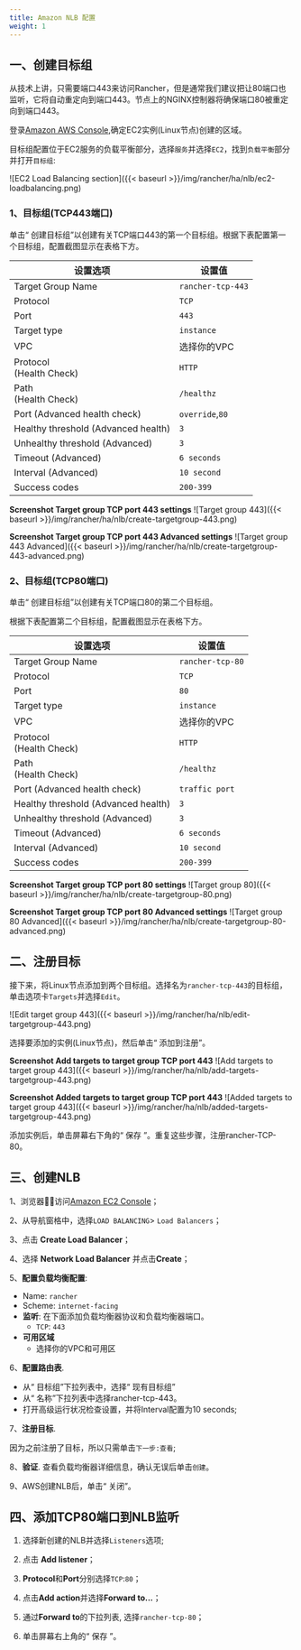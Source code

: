 ```yaml
---
title: Amazon NLB 配置
weight: 1
---
```


## 一、创建目标组

从技术上讲，只需要端口443来访问Rancher，但是通常我们建议把让80端口也监听，它将自动重定向到端口443。节点上的NGINX控制器将确保端口80被重定向到端口443。

登录[Amazon AWS Console](https://console.aws.amazon.com/ec2/),确定EC2实例(Linux节点)创建的区域。

目标组配置位于EC2服务的负载平衡部分，选择`服务`并选择`EC2`，找到`负载平衡`部分并打开`目标组`:

![EC2 Load Balancing section]({{< baseurl >}}/img/rancher/ha/nlb/ec2-loadbalancing.png)

### 1、目标组(TCP443端口)

单击“ 创建目标组”以创建有关TCP端口443的第一个目标组。根据下表配置第一个目标组，配置截图显示在表格下方。

| 设置选项                              | 设置值           |
| ----------------------------------- | ----------------- |
| Target Group Name                   | `rancher-tcp-443` |
| Protocol                            | `TCP`             |
| Port                                | `443`             |
| Target type                         | `instance`        |
| VPC                                 | 选择你的VPC   |
| Protocol<br/>(Health Check)         | `HTTP`            |
| Path<br/>(Health Check)             | `/healthz`        |
| Port (Advanced health check)        | `override`,`80`   |
| Healthy threshold (Advanced health) | `3`               |
| Unhealthy threshold (Advanced)      | `3`               |
| Timeout (Advanced)                  | `6 seconds`       |
| Interval (Advanced)                 | `10 second`       |
| Success codes                       | `200-399`         |

**Screenshot Target group TCP port 443 settings**
![Target group 443]({{< baseurl >}}/img/rancher/ha/nlb/create-targetgroup-443.png)

**Screenshot Target group TCP port 443 Advanced settings**
![Target group 443 Advanced]({{< baseurl >}}/img/rancher/ha/nlb/create-targetgroup-443-advanced.png)

### 2、目标组(TCP80端口)

单击“ 创建目标组”以创建有关TCP端口80的第二个目标组。

根据下表配置第二个目标组，配置截图显示在表格下方。

| 设置选项                              | 设置值             |
| ----------------------------------- | ----------------   |
| Target Group Name                   | `rancher-tcp-80`   |
| Protocol                            | `TCP`              |
| Port                                | `80`             |
| Target type                         | `instance`       |
| VPC                                 | 选择你的VPC  |
| Protocol<br/>(Health Check)         | `HTTP`           |
| Path<br/>(Health Check)             | `/healthz`       |
| Port (Advanced health check)        | `traffic port`   |
| Healthy threshold (Advanced health) | `3`              |
| Unhealthy threshold (Advanced)      | `3`              |
| Timeout (Advanced)                  | `6 seconds`      |
| Interval (Advanced)                 | `10 second`      |
| Success codes                       | `200-399`        |

**Screenshot Target group TCP port 80 settings**
![Target group 80]({{< baseurl >}}/img/rancher/ha/nlb/create-targetgroup-80.png)

**Screenshot Target group TCP port 80 Advanced settings**
![Target group 80 Advanced]({{< baseurl >}}/img/rancher/ha/nlb/create-targetgroup-80-advanced.png)

## 二、注册目标

接下来，将Linux节点添加到两个目标组。选择名为`rancher-tcp-443`的目标组，单击选项卡`Targets`并选择`Edit`。

![Edit target group 443]({{< baseurl >}}/img/rancher/ha/nlb/edit-targetgroup-443.png)

选择要添加的实例(Linux节点)，然后单击“ 添加到注册”。

**Screenshot Add targets to target group TCP port 443**
![Add targets to target group 443]({{< baseurl >}}/img/rancher/ha/nlb/add-targets-targetgroup-443.png)

**Screenshot Added targets to target group TCP port 443**
![Added targets to target group 443]({{< baseurl >}}/img/rancher/ha/nlb/added-targets-targetgroup-443.png)

添加实例后，单击屏幕右下角的“ 保存 ”。重复这些步骤，注册rancher-TCP-80。

## 三、创建NLB

1、浏览器访问[Amazon EC2 Console](https://console.aws.amazon.com/ec2/)；

2、从导航窗格中，选择`LOAD BALANCING`> `Load Balancers`；

3、点击 **Create Load Balancer**；

4、选择 **Network Load Balancer** 并点击**Create**；

5、**配置负载均衡配置**:

- Name: `rancher`
- Scheme: `internet-facing`
- **监听**: 在下面添加负载均衡器协议和负载均衡器端口。
  - `TCP`: `443`
- **可用区域**
  - 选择你的VPC和可用区

6、**配置路由表**.

- 从“ 目标组”下拉列表中，选择“ 现有目标组”
- 从“ 名称”下拉列表中选择rancher-tcp-443。
- 打开高级运行状况检查设置，并将Interval配置为10 seconds;

7、**注册目标**.

因为之前注册了目标，所以只需单击`下一步:查看`;

8、**验证**. 查看负载均衡器详细信息，确认无误后单击`创建`。

9、AWS创建NLB后，单击“ 关闭”。

## 四、添加TCP80端口到NLB监听

1. 选择新创建的NLB并选择`Listeners`选项;

2. 点击 **Add listener**；

3. **Protocol**和**Port**分别选择`TCP`:`80`；

4. 点击**Add action**并选择**Forward to...**；

5. 通过**Forward to**的下拉列表, 选择`rancher-tcp-80`；

6. 单击屏幕右上角的“ 保存 ”。